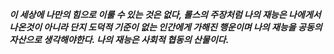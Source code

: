 __*이 세상에 나만의 힘으로 이룰 수 있는 것은 없다, 롤스의 주장처럼 나의 재능은 나에게서 나온것이 아니라 단지 도덕적 기준이 없는 인간에게 가해진 행운이며 나의 재능을 공동의 자산으로 생각해야한다. 나의 재능은 사회적 협동의 산물이다.*__